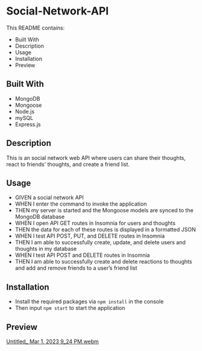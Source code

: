 # Social-Network-API

This README contains:
* Built With
* Description
* Usage
* Installation
* Preview

## Built With
* MongoDB
* Mongoose
* Node.js
* mySQL
* Express.js

## Description
This is an social network web API where users can share their thoughts, react to friends' thoughts, and create a friend list. 

## Usage
* GIVEN a social network API
* WHEN I enter the command to invoke the application
* THEN my server is started and the Mongoose models are synced to the MongoDB database
* WHEN I open API GET routes in Insomnia for users and thoughts
* THEN the data for each of these routes is displayed in a formatted JSON
* WHEN I test API POST, PUT, and DELETE routes in Insomnia
* THEN I am able to successfully create, update, and delete users and thoughts in my database
* WHEN I test API POST and DELETE routes in Insomnia
* THEN I am able to successfully create and delete reactions to thoughts and add and remove friends to a user’s friend list

## Installation
* Install the required packages via `npm install` in the console
* Then input `npm start` to start the application

## Preview
[Untitled_ Mar 1, 2023 9_24 PM.webm](https://user-images.githubusercontent.com/114447565/222323250-18e6f088-edd0-488b-9cf9-459475124c03.webm)


